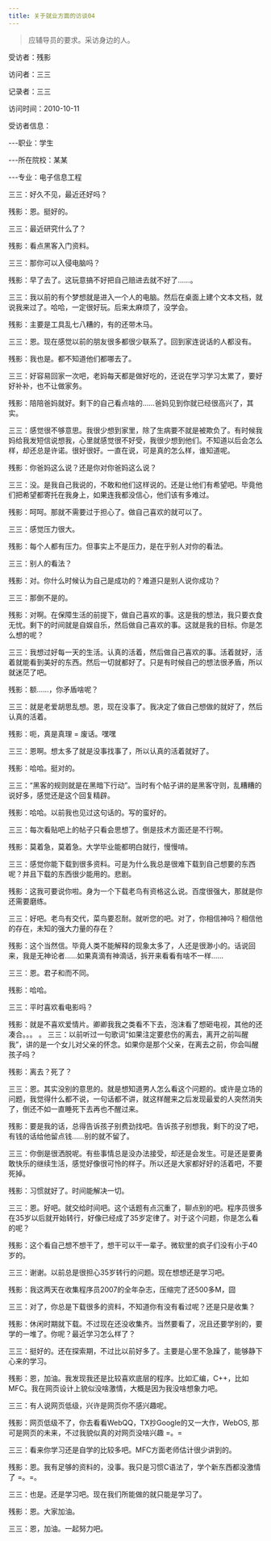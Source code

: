```yaml
---
title: 关于就业方面的访谈04
---
```


> 应辅导员的要求。采访身边的人。 

受访者：残影

访问者：三三

记录者：三三

访问时间：2010-10-11

受访者信息：

---职业：学生

---所在院校：某某

---专业：电子信息工程

三三：好久不见，最近还好吗？

残影：恩。挺好的。

三三：最近研究什么了？

残影：看点黑客入门资料。

三三：那你可以入侵电脑吗？

残影：早了去了。这玩意搞不好把自己赔进去就不好了……。

三三：我以前的有个梦想就是进入一个人的电脑。然后在桌面上建个文本文档，就说我来过了。哈哈，一定很好玩。后来太麻烦了，没学会。

残影：主要是工具乱七八糟的，有的还带木马。

三三：恩。现在感觉以前的朋友很多都很少联系了。回到家连说话的人都没有。

残影：我也是。都不知道他们都哪去了。

三三：好容易回家一次吧，老妈每天都是做好吃的，还说在学习学习太累了，要好好补补，也不让做家务。

残影：陪陪爸妈就好。剩下的自己看点啥的……爸妈见到你就已经很高兴了，其实。

三三：感觉很不够意思。我很少想到家里，除了生病要不就是被欺负了。有时候我妈给我发短信说想我，心里就感觉很不好受，我很少想到他们。不知道以后会怎么样，却还总是许诺。很好很好。一直在说，可是真的怎么样，谁知道呢。

残影：你爸妈这么说？还是你对你爸妈这么说？

三三：没。是我自己我说的，不敢和他们这样说的。还是让他们有希望吧。毕竟他们把希望都寄托在我身上，如果连我都没信心，他们该有多难过。

残影：呵呵。那就不需要过于担心了。做自己喜欢的就可以了。

三三：感觉压力很大。

残影：每个人都有压力。但事实上不是压力，是在乎别人对你的看法。

三三：别人的看法？

残影：对。你什么时候认为自己是成功的？难道只是别人说你成功？

三三：那倒不是的。

残影：对啊。在保障生活的前提下，做自己喜欢的事。这是我的想法，我只要衣食无忧。剩下的时间就是自娱自乐，然后做自己喜欢的事。这就是我的目标。你是怎么想的呢？

三三：我想过好每一天的生活。认真的活着，然后做自己喜欢的事。活着就好，活着就能看到美好的东西。然后一切就都好了。只是有时候自己的想法很矛盾，所以就迷茫了吧。

残影：额……，你矛盾啥呢？

三三：就是老爱胡思乱想。恩，现在没事了。我决定了做自己想做的就好了，然后认真的活着。

残影：呃，真是真理 = 废话。嘿嘿

三三：恩啊。想太多了就是没事找事了，所以认真的活着就好了。

残影：哈哈。挺对的。

三三：“黑客的规则就是在黑暗下行动”。当时有个帖子讲的是黑客守则，乱糟糟的说好多，感觉还是这个回复精辟。

残影：哈哈。以前我也见过这句话的。写的蛮好的。

三三：每次看贴吧上的帖子只看会思想了。倒是技术方面还是不行啊。

残影：莫着急，莫着急。大学毕业能都明白就行，慢慢啃。

三三：感觉你能下载到很多资料。可是为什么我总是很难下载到自己想要的东西呢？并且下载的东西很少能用的。悲剧。

残影：这我可要说你啦。身为一个下载老鸟有资格这么说。百度很强大，那就是你还需要磨练。

三三：好吧。老鸟有交代，菜鸟要忍耐。就听您的吧。对了，你相信神吗？相信他的存在，未知的强大力量的存在？

残影：这个当然信。毕竟人类不能解释的现象太多了，人还是很渺小的。话说回来，我是无神论者……如果真滴有神滴话，拆开来看看有啥不一样……

三三：恩。君子和而不同。

残影：哈哈。

三三：平时喜欢看电影吗？

残影：就是不喜欢爱情片。卿卿我我之类看不下去，泡沫看了想砸电视，其他的还凑合。。。
。
三三：以前听过一句歌词“如果注定要悲伤的离去，离开之前叫醒我”，讲的是一个女儿对父亲的怀念。如果你是那个父亲，在离去之前，你会叫醒孩子吗？

残影：离去？死了？

三三：恩。其实没别的意思的。就是想知道男人怎么看这个问题的。或许是立场的问题，我觉得什么都不说，一句话都不讲，就这样醒来之后发现最爱的人突然消失了，倒还不如一直睡死下去再也不醒过来。

残影：要是我的话，总得告诉孩子别费劲找吧。告诉孩子别想我，剩下的没了吧，有钱的话给他留点钱……别的就不留了。

三三：你倒是很洒脱呢。有些事情总是没办法接受，却还是会发生。可是还是要勇敢快乐的继续生活，感觉好像很可怜的样子。所以还是大家都好好的活着吧，不要死掉。

残影：习惯就好了。时间能解决一切。

三三：恩。好吧。就交给时间吧。这个话题有点沉重了，聊点别的吧。程序员很多在35岁以后就开始转行，好像已经成了35岁定律了。对于这个问题，你是怎么看的呢？

残影：这个看自己想不想干了，想干可以干一辈子。微软里的疯子们没有小于40岁的。

三三：谢谢。以前总是很担心35岁转行的问题。现在想想还是学习吧。

残影：我这两天在收集程序员2007的全年杂志，压缩完了还500多M，囧

三三：对了，你总是下载很多的资料，不知道你有没有看过呢？还是只是收集？

残影：休闲时期就下载。不过现在还没收集齐。当然要看了，况且还要学别的，要学的一堆了。你呢？最近学习怎么样了？

三三：挺好的。还在探索期，不过比以前好多了。主要是心里不急躁了，能够静下心来的学习。

残影：恩，加油。我发现我还是比较喜欢底层的程序。比如汇编，C++，比如MFC。我在网页设计上貌似没啥激情，大概是因为我没啥想象力吧。

三三：有人说网页低级，兴许是网页你不感兴趣呢。

残影：网页低级不了，你去看看WebQQ，TX抄Google的又一大作，WebOS, 那可是网页的未来，不过我貌似真的对网页没啥兴趣 =。=

三三：看来你学习还是自学的比较多吧。MFC方面老师估计很少讲到的。

残影：恩。我有足够的资料的，没事。我只是习惯C语法了，学个新东西都没激情了 =。=。

三三：也是。还是学习吧。现在我们所能做的就只能是学习了。

残影：恩。大家加油。

三三：恩，加油。一起努力吧。
